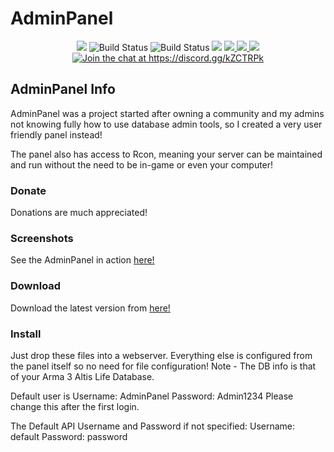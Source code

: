 # AdminPanel
<p align="center">
<img src="https://api.codacy.com/project/badge/Grade/6329b086389946eeb2dc4a792d2eb50e"/>
<img src="https://scrutinizer-ci.com/g/Jason2605/AdminPanel/badges/quality-score.png?b=master" alt="Build Status">
<img src="https://scrutinizer-ci.com/g/Jason2605/AdminPanel/badges/build.png?b=master" alt="Build Status">
<img src="https://codeclimate.com/github/Jason2605/AdminPanel/badges/gpa.svg" />

<a href = "https://drive.google.com/open?id=0B5NOvZ674-GMUFgweDJPZGZNbk0">
    <img src="https://img.shields.io/badge/Mac_OS_X-64_bit-blue.svg" />
</a>

<a href = "https://drive.google.com/open?id=0B5NOvZ674-GMLUh4UnNGWW5TWGs">
    <img src="https://img.shields.io/badge/Windows-64_bit-green.svg" />
</a>

<a href = "https://drive.google.com/open?id=0B5NOvZ674-GMcDV3elFvcVQ4Ym8">
    <img src="https://img.shields.io/badge/Windows-32_bit-yellow.svg" />
</a>

<a href="https://discord.gg/kZCTRPk">
    <img src="https://img.shields.io/badge/Discord-Join%20chat%20→-738bd7.svg" alt="Join the chat at https://discord.gg/kZCTRPk">		 
</a>

</p>




## AdminPanel Info
AdminPanel was a project started after owning a community and my admins not knowing fully how to use database admin tools, so I created a very user friendly panel instead!

The panel also has access to Rcon, meaning your server can be maintained and run without the need to be in-game or even your computer!

### Donate

Donations are much appreciated!

### Screenshots

See the AdminPanel in action <a href = "https://www.flickr.com/photos/140721778@N03/albums/72157667459890313">here!</a>

### Download

Download the latest version from <a href = "https://github.com/Jason2605/AdminPanel/releases">here!</a>

### Install

Just drop these files into a webserver. Everything else is configured from the panel itself so no need for file configuration!
Note - The DB info is that of your Arma 3 Altis Life Database.

Default user is Username: AdminPanel Password: Admin1234
Please change this after the first login.

The Default API Username and Password if not specified: Username: default Password: password

